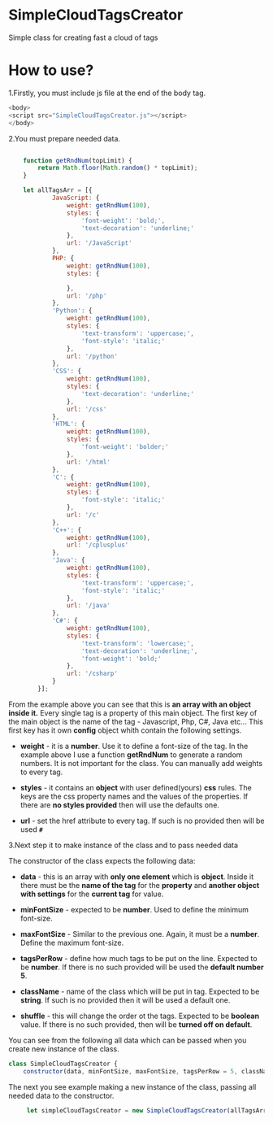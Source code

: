 # SimpleCloudTagsCreator
<p>Simple class for creating fast a cloud of tags</p>


# How to use?

1.Firstly, you must include js file at the end of the body tag.<br />

```javascript
<body>
<script src="SimpleCloudTagsCreator.js"></script>
</body>
```




2.You must prepare needed data.
```javascript

	function getRndNum(topLimit) {
		return Math.floor(Math.random() * topLimit);
    }

	let allTagsArr = [{
            JavaScript: {
                weight: getRndNum(100),
                styles: {
                    'font-weight': 'bold;',
                    'text-decoration': 'underline;'
                },
                url: '/JavaScript'
            },
            PHP: {
                weight: getRndNum(100),
                styles: {

                },
                url: '/php'
            },
            'Python': {
                weight: getRndNum(100),
                styles: {
                    'text-transform': 'uppercase;',
                    'font-style': 'italic;'
                },
                url: '/python'
            },
            'CSS': {
                weight: getRndNum(100),
                styles: {
                    'text-decoration': 'underline;'
                },
                url: '/css'
            },
            'HTML': {
                weight: getRndNum(100),
                styles: {
                    'font-weight': 'bolder;'
                },
                url: '/html'
            },
            'C': {
                weight: getRndNum(100),
                styles: {
                    'font-style': 'italic;'
                },
                url: '/c'
            },
            'C++': {
                weight: getRndNum(100),
                url: '/cplusplus'
            },
            'Java': {
                weight: getRndNum(100),
                styles: {
                    'text-transform': 'uppercase;',
                    'font-style': 'italic;'
                },
                url: '/java'
            },
            'C#': {
                weight: getRndNum(100),
                styles: {
                    'text-transform': 'lowercase;',
                    'text-decoration': 'underline;',
                    'font-weight': 'bold;'
                },
                url: '/csharp'
            }
        }];
```

 From the example above you can see that this is **an array with an object inside it.** Every single tag is a property of this main object. The first key of the main object is the name of the tag - Javascript, Php, C#, Java etc... This first key has it own **config** object whith contain the following settings.
    
- **weight** - it is a **number**. Use it to define a font-size of the tag. In the example above I use a function **getRndNum** to generate a random numbers. It is not important for the class. You can manually add weights to every tag.

- **styles** - it contains an **object** with user defined(yours) **css** rules. The keys are the css property names and the values of the properties. If there are **no styles provided** then will use the defaults one.

- **url** - set the href attribute to every tag. If such is no provided then will be used **`#`**

3.Next step it to make instance of the class and to pass needed data

The constructor of the class expects the following data:
- **data** - this is an array with **only one element** which is **object**. Inside it there must be  the **name of the tag** for the **property** and **another object with settings** for the **current tag** for value.

- **minFontSize** - expected to be **number**. Used to define the minimum font-size.

- **maxFontSize** - Similar to the previous one. Again, it must be a **number**. Define the maximum font-size.

- **tagsPerRow** - define how much tags to be put on the line. Expected to be **number**. If there is no such provided will be used the **default number 5**.

- **className** - name of the class which will be put in tag. Expected to be **string**. If such is no provided then it will be used a default one.

- **shuffle** - this will change the order ot the tags. Expected to be **boolean** value. If there is no such provided, then will be **turned off on default**.

You can see from the following all data which can be passed when you create new instance of the class.
```javascript
class SimpleCloudTagsCreator {
    constructor(data, minFontSize, maxFontSize, tagsPerRow = 5, className, shuffle) {
```
The next you see example making a new instance of the class, passing all needed data to the constructor.

```javascript
     let simpleCloudTagsCreator = new SimpleCloudTagsCreator(allTagsArr, 12, 50, 4, 'mySpecifiedTagClass', true);
```

